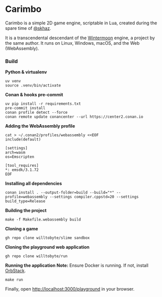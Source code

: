 # Carimbo

Carimbo is a simple 2D game engine, scriptable in Lua, created during the spare time of [@skhaz](https://github.com/skhaz).

It is a transcendental descendant of the [Wintermoon](https://github.com/wintermoon/wintermoon) engine, a project by the same author. It runs on Linux, Windows, macOS, and the Web (WebAssembly).

### Build

**Python & virtualenv**

```shell
uv venv
source .venv/bin/activate
```

**Conan & hooks pre-commit**

```shell
uv pip install -r requirements.txt
pre-commit install
conan profile detect --force
conan remote update conancenter --url https://center2.conan.io
```

**Adding the WebAssembly profile**

```shell
cat > ~/.conan2/profiles/webassembly <<EOF
include(default)

[settings]
arch=wasm
os=Emscripten

[tool_requires]
*: emsdk/3.1.72
EOF
```

**Installing all dependencies**

```shell
conan install . --output-folder=build --build="*" --profile=webassembly --settings compiler.cppstd=20 --settings build_type=Release
```

**Building the project**

```shell
make -f Makefile.webassembly build
```

**Cloning a game**

```shell
gh repo clone willtobyte/slime sandbox
```

**Cloning the playground web application**

```shell
gh repo clone willtobyte/run
```

**Running the application**
**Note:** Ensure Docker is running. If not, install [OrbStack](https://orbstack.dev/).

```shell
make run
```

Finally, open [http://localhost:3000/playground](http://localhost:3000/playground) in your browser.

